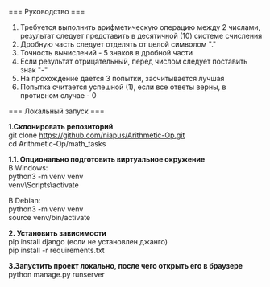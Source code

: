 === Руководство ===
1. Требуется выполнить арифметическую операцию между 2 числами, результат следует представить в десятичной (10) системе счисления
2. Дробную часть следует отделять от целой символом "."
3. Точность вычислений - 5 знаков в дробной части
4. Если результат отрицательный, перед числом следует поставить знак "-"
5. На прохождение дается 3 попытки, засчитывается лучшая
6. Попытка считается успешной (1), если все ответы верны, в противном случае - 0

=== Локальный запуск === <br />

**1.Склонировать репозиторий** <br />
git clone https://github.com/niapus/Arithmetic-Op.git <br />
cd Arithmetic-Op/math_tasks <br />

**1.1. Опционально подготовить виртуальное окружение** <br />
В Windows: <br />
python3 -m venv venv <br />
venv\Scripts\activate <br />

В Debian: <br />
python3 -m venv venv <br />
source venv/bin/activate <br />

**2. Установить зависимости** <br />
pip install django (если не установлен джанго) <br />
pip install -r requirements.txt <br />

**3.Запустить проект локально, после чего открыть его в браузере** <br />
python manage.py runserver

